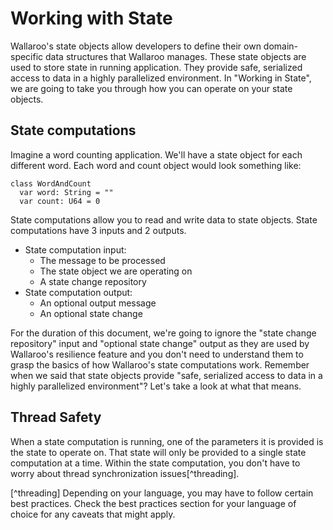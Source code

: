 # Working with State

Wallaroo's state objects allow developers to define their own domain-specific data structures that Wallaroo manages. These state objects are used to store state in running application. They provide safe, serialized access to data in a highly parallelized environment. In "Working in State", we are going to take you through how you can operate on your state objects.

## State computations

Imagine a word counting application. We'll have a state object for each different word. Each word and count object would look something like:

```pony
class WordAndCount
  var word: String = ""
  var count: U64 = 0
```

State computations allow you to read and write data to state objects. State computations have 3 inputs and 2 outputs. 

* State computation input:
  - The message to be processed
  - The state object we are operating on
  - A state change repository
* State computation output:
  - An optional output message
  - An optional state change

For the duration of this document, we're going to ignore the "state change repository" input and "optional state change" output as they are used by Wallaroo's resilience feature and you don't need to understand them to grasp the basics of how Wallaroo's state computations work. Remember when we said that state objects provide "safe, serialized access to data in a highly parallelized environment"? Let's take a look at what that means. 

## Thread Safety

When a state computation is running, one of the parameters it is provided is the state to operate on. That state will only be provided to a single state computation at a time. Within the state computation, you don't have to worry about thread synchronization issues[^threading]. 

[^threading] Depending on your language, you may have to follow certain best practices. Check the best practices section for your language of choice for any caveats that might apply.
